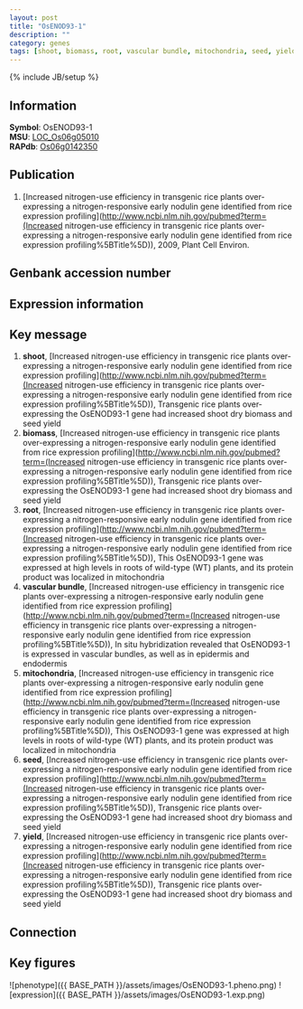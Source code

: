 ```yaml
---
layout: post
title: "OsENOD93-1"
description: ""
category: genes
tags: [shoot, biomass, root, vascular bundle, mitochondria, seed, yield, Gene]
---
```

{% include JB/setup %}

## Information
__Symbol__: OsENOD93-1  
__MSU__: [LOC_Os06g05010](http://rice.plantbiology.msu.edu/cgi-bin/ORF_infopage.cgi?orf=LOC_Os06g05010)  
__RAPdb__: [Os06g0142350](http://rapdb.dna.affrc.go.jp/viewer/gbrowse_details/irgsp1?name=Os06g0142350)  

## Publication
1. [Increased nitrogen-use efficiency in transgenic rice plants over-expressing a nitrogen-responsive early nodulin gene identified from rice expression profiling](http://www.ncbi.nlm.nih.gov/pubmed?term=(Increased nitrogen-use efficiency in transgenic rice plants over-expressing a nitrogen-responsive early nodulin gene identified from rice expression profiling%5BTitle%5D)), 2009, Plant Cell Environ.

## Genbank accession number

## Expression information

## Key message
1. __shoot__, [Increased nitrogen-use efficiency in transgenic rice plants over-expressing a nitrogen-responsive early nodulin gene identified from rice expression profiling](http://www.ncbi.nlm.nih.gov/pubmed?term=(Increased nitrogen-use efficiency in transgenic rice plants over-expressing a nitrogen-responsive early nodulin gene identified from rice expression profiling%5BTitle%5D)),  Transgenic rice plants over-expressing the OsENOD93-1 gene had increased shoot dry biomass and seed yield
2. __biomass__, [Increased nitrogen-use efficiency in transgenic rice plants over-expressing a nitrogen-responsive early nodulin gene identified from rice expression profiling](http://www.ncbi.nlm.nih.gov/pubmed?term=(Increased nitrogen-use efficiency in transgenic rice plants over-expressing a nitrogen-responsive early nodulin gene identified from rice expression profiling%5BTitle%5D)),  Transgenic rice plants over-expressing the OsENOD93-1 gene had increased shoot dry biomass and seed yield
3. __root__, [Increased nitrogen-use efficiency in transgenic rice plants over-expressing a nitrogen-responsive early nodulin gene identified from rice expression profiling](http://www.ncbi.nlm.nih.gov/pubmed?term=(Increased nitrogen-use efficiency in transgenic rice plants over-expressing a nitrogen-responsive early nodulin gene identified from rice expression profiling%5BTitle%5D)),  This OsENOD93-1 gene was expressed at high levels in roots of wild-type (WT) plants, and its protein product was localized in mitochondria
4. __vascular bundle__, [Increased nitrogen-use efficiency in transgenic rice plants over-expressing a nitrogen-responsive early nodulin gene identified from rice expression profiling](http://www.ncbi.nlm.nih.gov/pubmed?term=(Increased nitrogen-use efficiency in transgenic rice plants over-expressing a nitrogen-responsive early nodulin gene identified from rice expression profiling%5BTitle%5D)),  In situ hybridization revealed that OsENOD93-1 is expressed in vascular bundles, as well as in epidermis and endodermis
5. __mitochondria__, [Increased nitrogen-use efficiency in transgenic rice plants over-expressing a nitrogen-responsive early nodulin gene identified from rice expression profiling](http://www.ncbi.nlm.nih.gov/pubmed?term=(Increased nitrogen-use efficiency in transgenic rice plants over-expressing a nitrogen-responsive early nodulin gene identified from rice expression profiling%5BTitle%5D)),  This OsENOD93-1 gene was expressed at high levels in roots of wild-type (WT) plants, and its protein product was localized in mitochondria
6. __seed__, [Increased nitrogen-use efficiency in transgenic rice plants over-expressing a nitrogen-responsive early nodulin gene identified from rice expression profiling](http://www.ncbi.nlm.nih.gov/pubmed?term=(Increased nitrogen-use efficiency in transgenic rice plants over-expressing a nitrogen-responsive early nodulin gene identified from rice expression profiling%5BTitle%5D)),  Transgenic rice plants over-expressing the OsENOD93-1 gene had increased shoot dry biomass and seed yield
7. __yield__, [Increased nitrogen-use efficiency in transgenic rice plants over-expressing a nitrogen-responsive early nodulin gene identified from rice expression profiling](http://www.ncbi.nlm.nih.gov/pubmed?term=(Increased nitrogen-use efficiency in transgenic rice plants over-expressing a nitrogen-responsive early nodulin gene identified from rice expression profiling%5BTitle%5D)),  Transgenic rice plants over-expressing the OsENOD93-1 gene had increased shoot dry biomass and seed yield

## Connection

## Key figures
![phenotype]({{ BASE_PATH }}/assets/images/OsENOD93-1.pheno.png)
![expression]({{ BASE_PATH }}/assets/images/OsENOD93-1.exp.png)


